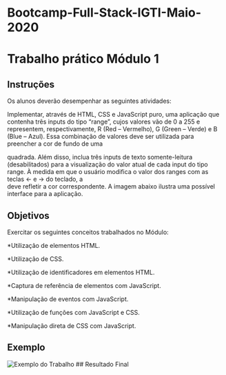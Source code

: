 # Bootcamp-Full-Stack-IGTI-Maio-2020
# Trabalho prático Módulo 1
## Instruções
<p>Os alunos deverão desempenhar as seguintes atividades:

Implementar, através de HTML, CSS e JavaScript puro, uma aplicação que contenha três inputs do tipo “range”, cujos valores vão de 0 a 255 e representem, respectivamente, R (Red – Vermelho), G (Green – Verde) e B (Blue – Azul).
Essa combinação de valores deve ser utilizada para preencher a cor de fundo de uma <div> quadrada.
Além disso, inclua três inputs de texto somente-leitura (desabilitados) para a visualização do valor atual de cada input do tipo range.
À medida em que o usuário modifica o valor dos ranges com as teclas ← e → do teclado, a <div> deve refletir a cor correspondente.
A imagem abaixo ilustra uma possível interface para a aplicação.</p>

## Objetivos
<p>Exercitar os seguintes conceitos trabalhados no Módulo:

*Utilização de elementos HTML.

*Utilização de CSS.

*Utilização de identificadores em elementos HTML.

*Captura de referência de elementos com JavaScript.

*Manipulação de eventos com JavaScript.

*Utilização de funções com JavaScript e CSS.

*Manipulação direta de CSS com JavaScript.</p>
## Exemplo
<img src="" alt="Exemplo do Trabalho"/>
## Resultado Final
